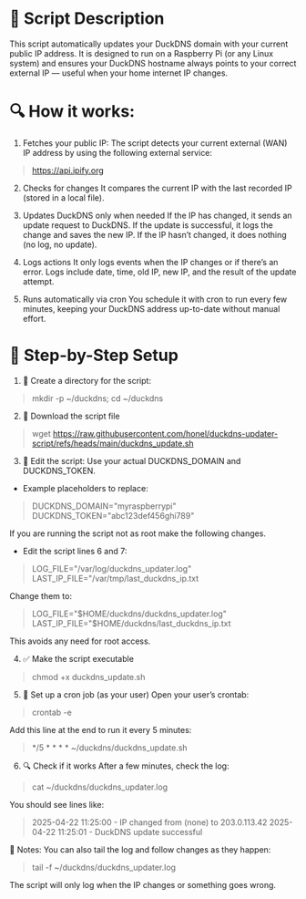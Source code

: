 # 📝 Script Description
This script automatically updates your DuckDNS domain with your current public IP address. It is designed to run on a Raspberry Pi (or any Linux system) and ensures your DuckDNS hostname always points to your correct external IP — useful when your home internet IP changes.

# 🔍 How it works:
1. Fetches your public IP:  The script detects your current external (WAN) IP address by using the following external service:
> https://api.ipify.org

2. Checks for changes
It compares the current IP with the last recorded IP (stored in a local file).

3. Updates DuckDNS only when needed
If the IP has changed, it sends an update request to DuckDNS. If the update is successful, it logs the change and saves the new IP. If the IP hasn’t changed, it does nothing (no log, no update).

4. Logs actions
It only logs events when the IP changes or if there’s an error. Logs include date, time, old IP, new IP, and the result of the update attempt.

5. Runs automatically via cron
You schedule it with cron to run every few minutes, keeping your DuckDNS address up-to-date without manual effort.


# 🧰 Step-by-Step Setup
1. 📁 Create a directory for the script:
> mkdir -p ~/duckdns; cd ~/duckdns

2. 📝 Download the script file
> wget https://raw.githubusercontent.com/honel/duckdns-updater-script/refs/heads/main/duckdns_update.sh

3. 📂 Edit the script:
Use your actual DUCKDNS_DOMAIN and DUCKDNS_TOKEN.

- Example placeholders to replace:
> DUCKDNS_DOMAIN="myraspberrypi"
> DUCKDNS_TOKEN="abc123def456ghi789"
  
If you are running the script not as root make the following changes.

- Edit the script lines 6 and 7:
> LOG_FILE="/var/log/duckdns_updater.log"
> LAST_IP_FILE="/var/tmp/last_duckdns_ip.txt

Change them to:
> LOG_FILE="$HOME/duckdns/duckdns_updater.log"
> LAST_IP_FILE="$HOME/duckdns/last_duckdns_ip.txt

This avoids any need for root access.

4. ✅ Make the script executable
> chmod +x duckdns_update.sh

5. 🔁 Set up a cron job (as your user)
Open your user’s crontab:
> crontab -e

Add this line at the end to run it every 5 minutes:
> */5 * * * * ~/duckdns/duckdns_update.sh

6. 🔍 Check if it works
After a few minutes, check the log:
> cat ~/duckdns/duckdns_updater.log

You should see lines like:
> 2025-04-22 11:25:00 - IP changed from (none) to 203.0.113.42
> 2025-04-22 11:25:01 - DuckDNS update successful

🧠 Notes:
You can also tail the log and follow changes as they happen:
> tail -f ~/duckdns/duckdns_updater.log

The script will only log when the IP changes or something goes wrong.
